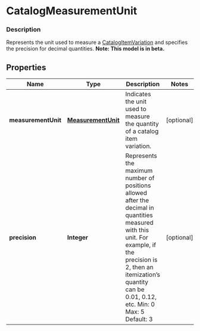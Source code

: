 
# CatalogMeasurementUnit

### Description

Represents the unit used to measure a [CatalogItemVariation](#type-catalogitemvariation) and specifies the precision for decimal quantities.
**Note: This model is in beta.**

## Properties
Name | Type | Description | Notes
------------ | ------------- | ------------- | -------------
**measurementUnit** | [**MeasurementUnit**](MeasurementUnit.md) | Indicates the unit used to measure the quantity of a catalog item variation. |  [optional]
**precision** | **Integer** |  Represents the maximum number of positions allowed after the decimal in quantities measured with this unit. For example, if the precision is 2, then an itemization’s quantity can be 0.01, 0.12, etc.  Min: 0  Max: 5  Default: 3 |  [optional]



